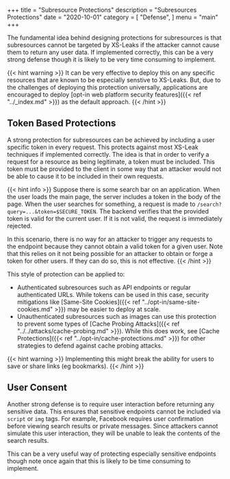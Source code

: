 +++
title = "Subresource Protections"
description = "Subresources Protections"
date = "2020-10-01"
category = [
    "Defense",
]
menu = "main"
+++

The fundamental idea behind designing protections for subresources is that subresources cannot be targeted by XS-Leaks if the attacker cannot cause them to return any user data. If implemented correctly, this can be a very strong defense though it is likely to be very time consuming to implement. 

{{< hint warning >}}
It can be very effective to deploy this on any specific resources that are known to be especially senstive to XS-Leaks. But, due to the challenges of deploying this protection universally, applications are encouraged to deploy [opt-in web platform security features]({{< ref "../_index.md" >}}) as the default approach.
{{< /hint >}}

## Token Based Protections

A strong protection for subresources can be achieved by including a user specific token in every request. This protects against most XS-Leak techniques if implemented correctly. The idea is that in order to verify a request for a resource as being legitimate, a token must be included. This token must be provided to the client in some way that an attacker would not be able to cause it to be included in their own requests. 

{{< hint info >}}
Suppose there is some search bar on an application. When the user loads the main page, the server includes a token in the body of the page. When the user searches for something, a request is made to `/search?query=...&token=$SECURE_TOKEN`. The backend verifies that the provided token is valid for the current user. If it is not valid, the request is immediately rejected. 

In this scenario, there is no way for an attacker to trigger any requests to the endpoint because they cannot obtain a valid token for a given user. Note that this relies on it not being possible for an attacker to obtain or forge a token for other users. If they can do so, this is not effective. 
{{< /hint >}}

This style of protection can be applied to:

- Authenticated subresources such as API endpoints or regular authenticated URLs. While tokens can be used in this case, security mitigations like [Same-Site Cookies]({{< ref "../opt-in/same-site-cookies.md" >}}) may be easier to deploy at scale.
- Unauthenticated subresources such as images can use this protection to prevent some types of [Cache Probing Attacks]({{< ref "../../attacks/cache-probing.md" >}}). While this does work, see [Cache Protections]({{< ref "../opt-in/cache-protections.md" >}}) for other strategies to defend against cache probing attacks. 

{{< hint warning >}}
Implementing this might break the ability for users to save or share links (eg bookmarks).
{{< /hint >}}

## User Consent

Another strong defense is to require user interaction before returning any sensitive data. This ensures that sensitive endpoints cannot be included via `script` or `img` tags. For example, Facebook requires user confirmation before viewing search results or private messages. Since attackers cannot simulate this user interaction, they will be unable to leak the contents of the search results. 

This can be a very useful way of protecting especially sensitive endpoints though note once again that this is likely to be time consuming to implement. 

